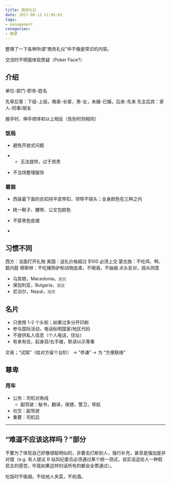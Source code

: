 ```yaml
---
title: 商务礼仪
date: 2017-08-12 11:05:03
tags:
- management
categories:
- 摘录
---
```


整理了一下各种所谓“商务礼仪”中不像是常识的内容。

<!-- more -->

交流时不明面体现质疑（Poker Face?）

## 介绍

单位-部门-职务-姓名

先卑后尊：下级-上级，晚辈-长辈，男-女，未婚-已婚，后来-先来
先主后宾：家人-同事/朋友

握手时，伸手顺序和以上相反（告别时则相同）

### 饭局

- 避免开放式问题
- - 无法提供，过于昂贵

- 不当场整理服饰

### 着装

- 西装最下面的衣扣持平皮带扣，领带不探头；全身颜色在三种之内
- 统一鞋子、腰带、公文包颜色

- 不穿黑色皮裙
- 

## 习惯不同

西方：当面打开礼物
美国：送礼价格超过 $100 必须上交
蒙古族：不吃鸡、鸭、鹅内脏
穆斯林：不吃猪狗驴和动物血液，不喝酒，不抽烟
点头反对，摇头同意
- 马其顿，Macedonia，🇲🇰
- 保加利亚，Bulgaria，🇧🇬
- 尼泊尔，Nepal，🇳🇵

## 名片

- 只使用 1-2 个头衔；如果过多分开印刷
- 参与国际活动，电话标明国家/地区代码
- 不提供私人信息（个人电话，住址）
- 有来有往，起身双/右手接，默读以示尊重

交易；“试探”（给对方留个台阶） -> “恭谦” -> 为 “方便联络”

## 尊卑

### 用车

- 公务：司机对角线
	- 副驾驶：秘书，翻译，保镖，警卫，导航
- 社交：副驾驶
- 重要：司机后

----

## “难道不应该这样吗？”部分

不要为了体现自己好像很聪明似的，非要去打断别人，强行补充，甚至是强加是非对错（e.g. 有人提议 B 站风纪委员必须通过某个统一测试，说实话这给人一种假民主的感觉，毕竟如果这样的话所有的都会全票通过）。

吃饭时不吸烟，不给他人夹菜，不劝酒。
